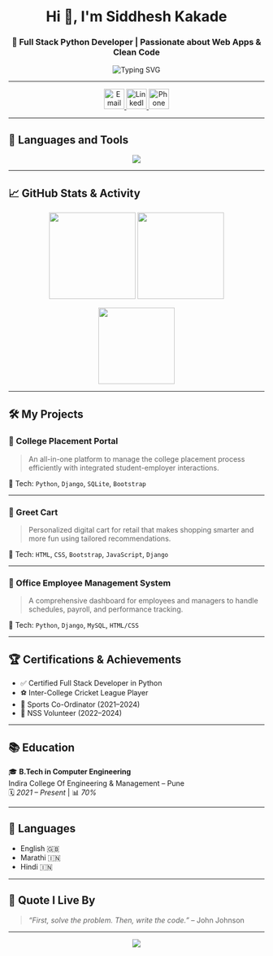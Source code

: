 <!-- README.md -->

<h1 align="center">Hi 👋, I'm Siddhesh Kakade</h1>
<h3 align="center">🌟 Full Stack Python Developer | Passionate about Web Apps & Clean Code</h3>

<p align="center">
  <img src="https://readme-typing-svg.herokuapp.com?font=Fira+Code&duration=3000&pause=1000&color=F75C7E&center=true&vCenter=true&width=435&lines=Full+Stack+Python+Developer;Django+%7C+SQL+%7C+SQLite;Clean+UI+%2B+Efficient+APIs;Let's+Build+Something+Amazing!+🚀" alt="Typing SVG" />
</p>

---

<p align="center">
  <a href="mailto:kakadesiddhesh777@gmail.com" title="Email">
    <img src="https://img.icons8.com/fluency/48/gmail.png" alt="Email" width="40"/>
  </a>
  <a href="https://linkedin.com/in/siddhesh-kakade-35636627b" title="LinkedIn">
    <img src="https://img.icons8.com/color/48/linkedin.png" alt="LinkedIn" width="40"/>
  </a>
  <a href="tel:+918459748540" title="Phone">
    <img src="https://img.icons8.com/fluency/48/phone.png" alt="Phone" width="40"/>
  </a>
</p>


---

## 🧰 Languages and Tools

<p align="center">
  <img src="https://skillicons.dev/icons?i=python,django,html,css,bootstrap,mysql,sqlite,linux,git" />
</p>

---

## 📈 GitHub Stats & Activity

<p align="center">
  <img src="https://github-readme-stats.vercel.app/api?username=siddheshkakade&show_icons=true&theme=tokyonight" height="170px"/>
  <img src="https://github-readme-streak-stats.herokuapp.com/?user=siddheshkakade&theme=tokyonight" height="170px"/>
</p>

<p align="center">
  <img src="https://github-readme-stats.vercel.app/api/top-langs/?username=siddheshkakade&layout=compact&theme=tokyonight" height="150px"/>
</p>

---

## 🛠️ My Projects

### 📌 College Placement Portal
> An all-in-one platform to manage the college placement process efficiently with integrated student-employer interactions.

🔧 Tech: `Python`, `Django`, `SQLite`, `Bootstrap`

---

### 📌 Greet Cart
> Personalized digital cart for retail that makes shopping smarter and more fun using tailored recommendations.

🔧 Tech: `HTML`, `CSS`, `Bootstrap`, `JavaScript`, `Django`

---

### 📌 Office Employee Management System
> A comprehensive dashboard for employees and managers to handle schedules, payroll, and performance tracking.

🔧 Tech: `Python`, `Django`, `MySQL`, `HTML/CSS`

---

## 🏆 Certifications & Achievements

- ✅ Certified Full Stack Developer in Python
- ⚽ Inter-College Cricket League Player
- 🎯 Sports Co-Ordinator (2021–2024)
- 🤝 NSS Volunteer (2022–2024)

---

## 📚 Education

🎓 **B.Tech in Computer Engineering**  
Indira College Of Engineering & Management – Pune  
🗓️ *2021 – Present* | 📊 *70%*

---

## 💬 Languages

- English 🇬🇧
- Marathi 🇮🇳
- Hindi 🇮🇳

---

## 📌 Quote I Live By

> *“First, solve the problem. Then, write the code.”* – John Johnson

---

<p align="center">
  <img src="https://capsule-render.vercel.app/api?type=waving&color=gradient&height=150&section=footer"/>
</p>
